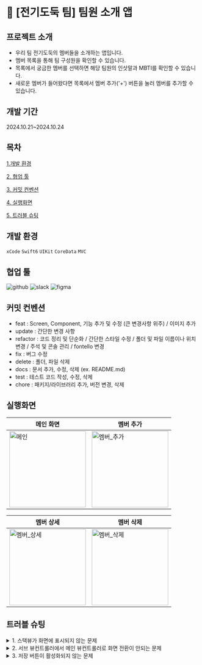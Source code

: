 # 🔌 [전기도둑 팀] 팀원 소개 앱

프로젝트 소개
------------
- 우리 팀 전기도둑의 멤버들을 소개하는 앱입니다.
- 멤버 목록을 통해 팀 구성원을 확인할 수 있습니다.
- 목록에서 궁금한 멤버를 선택하면 해당 팀원의 인삿말과 MBTI를 확인할 수 있습니다.
- 새로운 멤버가 들어왔다면 목록에서 멤버 추가('+') 버튼을 눌러 멤버를 추가할 수 있습니다.

개발 기간
------------
2024.10.21~2024.10.24

목차
------------

[1.개발 환경](#개발_환경)

[2. 협업 툴](#협업_툴)

[3. 커밋 컨벤션](#커밋_컨벤션)

[4. 실행화면](#실행화면)

[5. 트러블 슈팅](#트러블_슈팅)



개발 환경
------------
`xCode` `Swift6` `UIKit` `CoreData` `MVC`



협업 툴
------------
![github](https://img.shields.io/badge/GitHub-100000?style=for-the-badge&logo=github&logoColor=white) ![slack](https://img.shields.io/badge/Slack-4A154B?style=for-the-badge&logo=slack&logoColor=white) ![figma](https://img.shields.io/badge/Figma-F24E1E?style=for-the-badge&logo=figma&logoColor=white)


커밋 컨벤션
-------------
- feat : Screen, Component, 기능 추가 및 수정 (큰 변경사항 위주) / 이미지 추가
- update : 간단한 변경 사항
- refactor : 코드 정리 및 단순화 / 간단한 스타일 수정 / 폴더 및 파일 이름이나 위치 변경 / 주석 및 콘솔 관리 / fontello 변경
- fix : 버그 수정
- delete : 폴더, 파일 삭제
- docs : 문서 추가, 수정, 삭제 (ex. README.md)
- test : 테스트 코드 작성, 수정, 삭제
- chore : 패키지/라이브러리 추가, 버전 변경, 삭제



실행화면
-------------


| 메인 화면| 멤버 추가|
| --- | --- | 
| <img width="200" alt="메인" src="https://github.com/user-attachments/assets/c26bc26b-06fd-4f82-a181-3adac4a548ef">|<img width="200" alt="멤버_추가" src="https://github.com/user-attachments/assets/4b1c4fd6-4d4f-4d62-bd61-662124fc9ac3"> |


| 멤버 상세| 멤버 삭제|
| --- | --- | 
|<img width="200" alt="멤버_상세" src="https://github.com/user-attachments/assets/a4bd3bb2-e7e6-4305-8c01-0b7698699438"> | <img width="200" alt="멤버_삭제" src="https://github.com/user-attachments/assets/3aecc38e-d4fa-466f-a9be-d88f3e59c422">|



트러블 슈팅
-------------

<details><summary> 1. 스택뷰가 화면에 표시되지 않는 문제
</summary>

**구현하고자 했던 부분**

- 컴포넌트 배치를 위해 관련 컴포넌트를 하나의 스택뷰로 묶고, 여러 StackView를 totalStackView에 올려 화면에 totalStackView만 add.

 **발생한 이슈**
- totalStackView는 화면에 표시되지만 내부의 스택뷰들이 표시되지 않음.

**시도한 방법**
- 내부 스택뷰의 constraints 조정.
- 버튼, 텍스트 필드에 width, height 크기 지정.

**원인**
- 스택뷰를 lazy로 선언해서 totalStackView가 load된 후에 내부 스택뷰가 생성되는 문제.

**해결 방법**
- lazy 선언 삭제 후 스택뷰 생성 메서드를 따로 생성

**실행 결과**
- totalStackView에 내부 스택뷰 정상 생성되어 화면에 표시됨.

<img width="268" alt="트러블_슈팅_1" src="https://github.com/user-attachments/assets/55970a2b-f935-4a9e-aa4c-2b100d346afb">

</details>


<details><summary> 2. 서브 뷰컨트롤러에서 메인 뷰컨트롤러로 화면 전환이 안되는 문제
</summary>

**구현하고자 했던 부분**
- 서브 뷰컨트롤러에서 저장 버튼을 누르면 메인 뷰컨트롤러로 화면 전환.

**발생한 이슈**
- 저장 버튼은 눌러도 메인 뷰컨트롤러로 돌아가지 않음.

**시도한 방법**
- 저장 버튼이 눌리는 게 맞는지 입력받은 정보를 출력하여 확인 → 저장 버튼 정상 작동.

**원인**
- 메인 뷰컨트롤러, 서브 뷰컨트롤러 두 곳에서 같은 메서드 정의.

**해결 방법**
- 메인 뷰컨트롤러의 메서드 삭제 후 서브 뷰컨트롤러 메서드 수정.

**실행 결과**
- 서브 뷰컨트롤러가 정상적으로 닫힘.

<img width="268" alt="트러블_슈팅_1" src="https://github.com/user-attachments/assets/807e3ab2-8397-4749-81b6-319623490ba7">

</details>


<details><summary>3. 저장 버튼이 활성화되지 않는 문제
</summary>

**구현하고자 했던 부분**
- 모든 선택 사항이 정상적으로 입력이 되어야 저장 버튼 활성화

**발생한 이슈**
- 모든 선택을 완료 후에 프로필 선택취소 or 텍스트 필드 초기화해도 저장 버튼 활성화

**시도한 방법**
- 완료 조건 수정

**원인**
- 저장 버튼 활성화 조건을 텍스트 필드 함수에만 설정한 것이 원인.
- 함수를 정의만 해놓고 .addTarget()으로 액션을 추가해주지 않음.

** 해결 방법**
- 버튼을 눌렀을 때, 텍스트 필드를 수정했을 때 모두 저장 버튼 활성화 함수가 호출되도록 addTarget().

**실행 결과**

| 정상 선택 | mbti 선택 안함 |
| --- | --- |
| <img width="268" alt="모두_선택" src="https://github.com/user-attachments/assets/7496f371-ef64-46dc-b8c2-1b2d69bd729a"> | <img width="268" alt="mbti" src="https://github.com/user-attachments/assets/21f6ddca-91a4-4595-be8c-236a9b850284"> |

| 텍스트 필드 입력 안함 | 프로필 선택 안함 |
| --- | --- |
| <img width="268" alt="mbti" src="https://github.com/user-attachments/assets/04753677-9409-43b2-9360-6dc182465aa1"> |  <img width="268" alt="mbti" src="https://github.com/user-attachments/assets/ccb4c194-0eae-4129-b560-6c38377a5f0c">|

</details>
